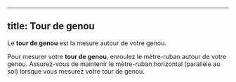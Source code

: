 ***

## title: Tour de genou

Le **tour de genou** est la mesure autour de votre genou.

Pour mesurer votre **tour de genou**, enroulez le mètre-ruban autour de votre genou. Assurez-vous de maintenir le mètre-ruban horizontal (parallèle au sol) lorsque vous mesurez votre tour de genou.
